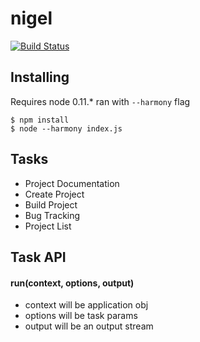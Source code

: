 nigel
=====

[![Build Status](https://travis-ci.org/moonsspoon/nigel.png?branch=master)](https://travis-ci.org/moonsspoon/nigel)
## Installing

Requires node 0.11.* ran with `--harmony` flag

```
$ npm install
$ node --harmony index.js
```

## Tasks
 * Project Documentation
 * Create Project
 * Build Project
 * Bug Tracking
 * Project List

## Task API

#### run(context, options, output)

 * context will be application obj
 * options will be task params
 * output will be an output stream
